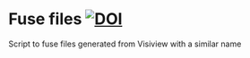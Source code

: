 # Fuse files [![DOI](https://zenodo.org/badge/393682887.svg)](https://zenodo.org/badge/latestdoi/393682887)
Script to fuse files generated from Visiview with a similar name
